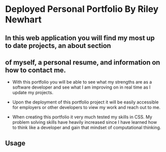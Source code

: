 # Deployed Personal Portfolio By Riley Newhart

## In this web application you will find my most up to date projects, an about section
## of myself, a personal resume, and information on how to contact me.

- With this portfolio you will be able to see what my strengths are as a software
developer and see what I am improving on in real time as I update my projects.

- Upon the deployment of this portfolio project it will be easily accessible for employers or
other developers to view my work and reach out to me. 

- When creating this portfolio it very much tested my skills in CSS. My problem solving skills
have heavily increased since I have learned how to think like a developer and gain that mindset
of computational thinking.

## Usage

